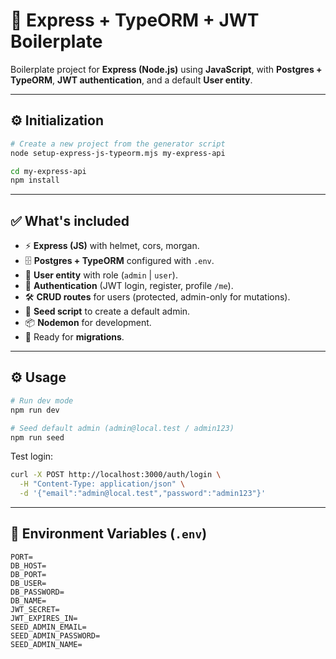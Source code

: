 # 🚀 Express + TypeORM + JWT Boilerplate

Boilerplate project for **Express (Node.js)** using **JavaScript**, with **Postgres + TypeORM**, **JWT authentication**, and a default **User entity**.  

---

## ⚙️ Initialization

```bash
# Create a new project from the generator script
node setup-express-js-typeorm.mjs my-express-api

cd my-express-api
npm install
```

---

## ✅ What's included
- ⚡ **Express (JS)** with helmet, cors, morgan.  
- 🗄️ **Postgres + TypeORM** configured with `.env`.  
- 👤 **User entity** with role (`admin` | `user`).  
- 🔑 **Authentication** (JWT login, register, profile `/me`).  
- 🛠 **CRUD routes** for users (protected, admin-only for mutations).  
- 🌱 **Seed script** to create a default admin.  
- 📦 **Nodemon** for development.  
- 📑 Ready for **migrations**.  

---

## ⚙️ Usage

```bash
# Run dev mode
npm run dev

# Seed default admin (admin@local.test / admin123)
npm run seed
```

Test login:
```bash
curl -X POST http://localhost:3000/auth/login \
  -H "Content-Type: application/json" \
  -d '{"email":"admin@local.test","password":"admin123"}'
```

---

## 🔑 Environment Variables (`.env`)

```
PORT=
DB_HOST=
DB_PORT=
DB_USER=
DB_PASSWORD=
DB_NAME=
JWT_SECRET=
JWT_EXPIRES_IN=
SEED_ADMIN_EMAIL=
SEED_ADMIN_PASSWORD=
SEED_ADMIN_NAME=
```
